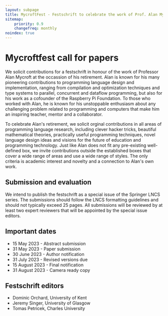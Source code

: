 ```yaml
---
layout: subpage
title: MycroftFest - Festschrift to celebrate the work of Prof. Alan Mycroft
sitemap:
    priority: 0.9
    changefreq: monthly
noindex: true
---
```


# Mycroftfest call for papers

We solicit contributions for a festschrift in honour of the work of Professor Alan Mycroft at the occassion of his retirement. Alan is known for his many pioneering contributions to programming language design and implementation, ranging from compilation and optimization techniques and type systems to parallel, concurrent and dataflow programming, but also for his work as a cofounder of the Raspberry Pi Foundation. To those who worked with Alan, he is known for his unstoppable enthusiasm about any challenging problem related to programming and computers that make him an inspiring teacher, mentor and a collaborator.

To celebrate Alan's retirement, we solicit orginal contributions in all areas of programming language research, including clever hacker tricks, beautiful mathematical theories, practically useful programming techniques, novel language design ideas and visions for the future of education and programming technology. Just like Alan does not fit any pre-existing well-defined box, we invite contributions outside the established boxes that cover a wide range of areas and use a wide range of styles. The only criteria is academic interest and novelty and a connection to Alan's own work.

## Submission and evaluation

We intend to publish the festschrift as a special issue of the Springer LNCS series. The submissions should follow the LNCS formatting guidelines and should not typically exceed 25 pages. All submissions will be reviewed by at least two expert reviewers that will be appointed by the special issue editors.

## Important dates

- 15 May 2023 - Abstract submission
- 31 May 2023 - Paper submission
- 30 June 2023 - Author notification
- 31 July 2023 - Revised versions due
- 15 August 2023 - Final notification
- 31 August 2023 - Camera ready copy

## Festschrift editors

- Dominic Orchard, University of Kent
- Jeremy Singer, University of Glasgow
- Tomas Petricek, Charles University
